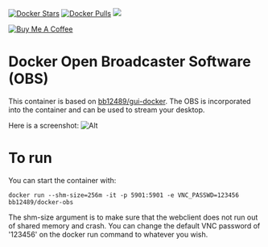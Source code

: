 [![Docker Stars](https://img.shields.io/docker/stars/bb12489/docker-obs.svg?style=flat-square)](https://hub.docker.com/r/bb12489/docker-obs/)
[![Docker Pulls](https://img.shields.io/docker/pulls/bb12489/docker-obs.svg?style=flat-square)](https://hub.docker.com/r/bb12489/docker-obs/)
[![](https://images.microbadger.com/badges/image/bb12489/docker-obs.svg)](https://microbadger.com/images/bb12489/docker-obs "Get your own image badge on microbadger.com")

[![Buy Me A Coffee](https://www.buymeacoffee.com/assets/img/custom_images/orange_img.png)](https://www.buymeacoff.ee/bb12489)

# Docker Open Broadcaster Software (OBS)
This container is based on [bb12489/gui-docker](https://github.com/bb12489/gui-docker). The OBS is incorporated into the container and can be used to stream your desktop.

Here is a screenshot:
![Alt](https://raw.githubusercontent.com/bb12489/docker-obs/master/screenshot.png "Example screenshot")

# To run
You can start the container with:

`docker run --shm-size=256m -it -p 5901:5901 -e VNC_PASSWD=123456 bb12489/docker-obs`

The shm-size argument is to make sure that the webclient does not run out of shared memory and crash. You can change the default VNC password of '123456' on the docker run command to whatever you wish.
